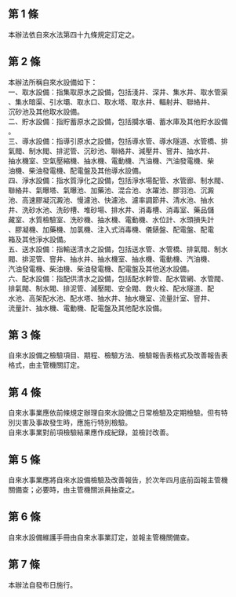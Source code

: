 第 1 條
-------
本辦法依自來水法第四十九條規定訂定之。

第 2 條
-------
本辦法所稱自來水設備如下：  
一、取水設備：指集取原水之設備，包括淺井、深井、集水井、取水管渠  
    、集水暗渠、引水壩、取水口、取水塔、取水井、輻射井、聯絡井、  
    沉砂池及其他取水設備。  
二、貯水設備：指貯蓄原水之設備，包括攔水壩、蓄水庫及其他貯水設備  
    。  
三、導水設備：指導引原水之設備，包括導水管、導水隧道、水管橋、排  
    氣閥、制水閥、排泥管、沉砂池、聯絡井、減壓井、窨井、抽水井、  
    抽水機室、空氣壓縮機、抽水機、電動機、汽油機、汽油發電機、柴  
    油機、柴油發電機、配電盤及其他導水設備。  
四、淨水設備：指水質淨化之設備，包括淨水場配管、水管廊、制水閥、  
    聯絡井、氣曝塔、氣曝池、加藥池、混合池、水躍池、膠羽池、沉澱  
    池、高速膠凝沉澱池、慢濾池、快濾池、濾率調節井、清水池、抽水  
    井、洗砂水池、洗砂槽、堆砂場、排水井、消毒槽、消毒室、藥品儲  
    藏室、水質檢驗室、洗砂機、抽水機、電動機、水位計、水頭損失計  
    、膠凝機、加藥機、加氯機、注入式消毒機、儀錶盤、配電盤、配電  
    箱及其他淨水設備。  
五、送水設備：指輸送清水之設備，包括送水管、水管橋、排氣閥、制水  
    閥、排泥管、窨井、抽水井、抽水機室、抽水機、電動機、汽油機、  
    汽油發電機、柴油機、柴油發電機、配電盤及其他送水設備。  
六、配水設備：指配供清水之設備，包括配水幹管、配水管網、水管閥、  
    排氣閥、制水閥、排泥管、減壓閥、安全閥、救火栓、配水隧道、配  
    水池、高架配水池、配水塔、抽水井、抽水機室、流量計室、窨井、  
    流量計、抽水機、電動機、配電盤及其他配水設備。

第 3 條
-------
自來水設備之檢驗項目、期程、檢驗方法、檢驗報告表格式及改善報告表  
格式，由主管機關訂定。

第 4 條
-------
自來水事業應依前條規定辦理自來水設備之日常檢驗及定期檢驗。但有特  
別災害及事故發生時，應施行特別檢驗。  
自來水事業對前項檢驗結果應作成紀錄，並檢討改善。

第 5 條
-------
自來水事業應將自來水設備檢驗及改善報告，於次年四月底前函報主管機  
關備查；必要時，由主管機關派員抽查之。

第 6 條
-------
自來水設備維護手冊由自來水事業訂定，並報主管機關備查。

第 7 條
-------
本辦法自發布日施行。

